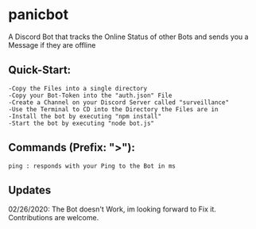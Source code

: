 # panicbot
A Discord Bot that tracks the Online Status of other Bots and sends you a Message if they are offline

## Quick-Start:
```
-Copy the Files into a single directory
-Copy your Bot-Token into the "auth.json" File
-Create a Channel on your Discord Server called "surveillance"
-Use the Terminal to CD into the Directory the Files are in
-Install the bot by executing "npm install"
-Start the bot by executing "node bot.js"
```

## Commands (Prefix: ">"):
```
ping : responds with your Ping to the Bot in ms
```

## Updates
02/26/2020: The Bot doesn't Work, im looking forward to Fix it. Contributions are welcome.
